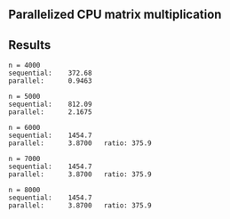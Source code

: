 ## Parallelized CPU matrix multiplication 

## Results


```
n = 4000
sequential:    372.68 
parallel:      0.9463

n = 5000
sequential:    812.09 
parallel:      2.1675   

n = 6000
sequential:    1454.7 
parallel:      3.8700	ratio: 375.9
  
n = 7000
sequential:    1454.7 
parallel:      3.8700	ratio: 375.9     

n = 8000
sequential:    1454.7 
parallel:      3.8700	ratio: 375.9     
```
